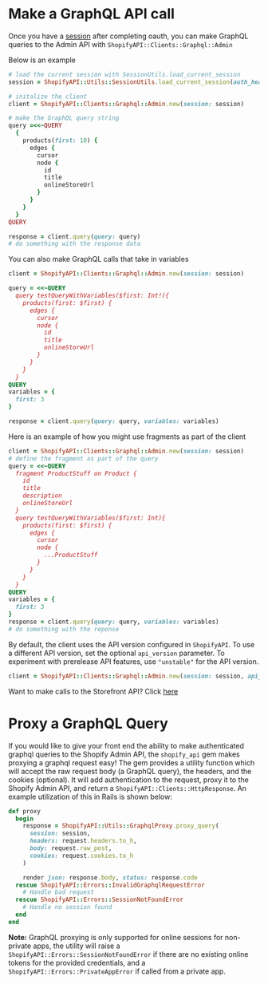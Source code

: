 # Make a GraphQL API call

Once you have a [session](oauth.md#fetching-sessions) after completing oauth, you can make GraphQL queries to the Admin API with `ShopifyAPI::Clients::Graphql::Admin`

Below is an example

```ruby
# load the current session with SessionUtils.load_current_session
session = ShopifyAPI::Utils::SessionUtils.load_current_session(auth_header: <auth-header>, cookies: <cookies>, is_online: <true|false>)

# initalize the client
client = ShopifyAPI::Clients::Graphql::Admin.new(session: session)

# make the GraphQL query string
query =<<~QUERY
  {
    products(first: 10) {
      edges {
        cursor
        node {
          id
          title
          onlineStoreUrl
        }
      }
    }
  }
QUERY

response = client.query(query: query)
# do something with the response data
```

You can also make GraphQL calls that take in variables

```ruby
client = ShopifyAPI::Clients::Graphql::Admin.new(session: session)

query = <<~QUERY
  query testQueryWithVariables($first: Int!){
    products(first: $first) {
      edges {
        cursor
        node {
          id
          title
          onlineStoreUrl
        }
      }
    }
  }
QUERY
variables = {
  first: 3
}

response = client.query(query: query, variables: variables)

```

Here is an example of how you might use fragments as part of the client

```ruby
client = ShopifyAPI::Clients::Graphql::Admin.new(session: session)
# define the fragment as part of the query
query = <<~QUERY
  fragment ProductStuff on Product {
    id
    title
    description
    onlineStoreUrl
  }
  query testQueryWithVariables($first: Int){
    products(first: $first) {
      edges {
        cursor
        node {
          ...ProductStuff
        }
      }
    }
  }
QUERY
variables = {
  first: 3
}
response = client.query(query: query, variables: variables)
# do something with the reponse
```

By default, the client uses the API version configured in `ShopifyAPI`.  To use a different API version, set the optional `api_version` parameter.  To experiment with prerelease API features, use `"unstable"` for the API version.

```ruby
client = ShopifyAPI::Clients::Graphql::Admin.new(session: session, api_version: "unstable")
```

Want to make calls to the Storefront API? Click [here](graphql_storefront.md)

# Proxy a GraphQL Query

If you would like to give your front end the ability to make authenticated graphql queries to the Shopify Admin API, the `shopify_api` gem makes proxying a graphql request easy! The gem provides a utility function which will accept the raw request body (a GraphQL query), the headers, and the cookies (optional). It will add authentication to the request, proxy it to the Shopify Admin API, and return a `ShopifyAPI::Clients::HttpResponse`. An example utilization of this in Rails is shown below:

```ruby
def proxy
  begin
    response = ShopifyAPI::Utils::GraphqlProxy.proxy_query(
      session: session,
      headers: request.headers.to_h,
      body: request.raw_post,
      cookies: request.cookies.to_h
    )

    render json: response.body, status: response.code
  rescue ShopifyAPI::Errors::InvalidGraphqlRequestError
    # Handle bad request
  rescue ShopifyAPI::Errors::SessionNotFoundError
    # Handle no session found
  end
end
```

**Note:** GraphQL proxying is only supported for online sessions for non-private apps, the utility will raise a `ShopifyAPI::Errors::SessionNotFoundError` if there are no existing online tokens for the provided credentials, and a `ShopifyAPI::Errors::PrivateAppError` if called from a private app.
